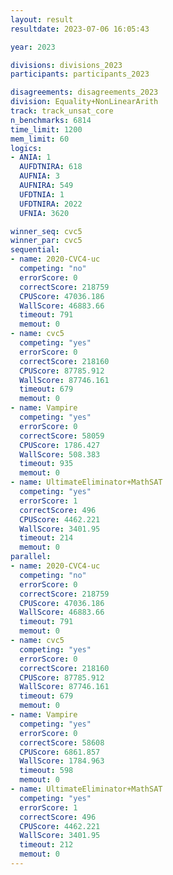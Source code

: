 ```yaml
---
layout: result
resultdate: 2023-07-06 16:05:43

year: 2023

divisions: divisions_2023
participants: participants_2023

disagreements: disagreements_2023
division: Equality+NonLinearArith
track: track_unsat_core
n_benchmarks: 6814
time_limit: 1200
mem_limit: 60
logics:
- ANIA: 1
  AUFDTNIRA: 618
  AUFNIA: 3
  AUFNIRA: 549
  UFDTNIA: 1
  UFDTNIRA: 2022
  UFNIA: 3620

winner_seq: cvc5
winner_par: cvc5
sequential:
- name: 2020-CVC4-uc
  competing: "no"
  errorScore: 0
  correctScore: 218759
  CPUScore: 47036.186
  WallScore: 46883.66
  timeout: 791
  memout: 0
- name: cvc5
  competing: "yes"
  errorScore: 0
  correctScore: 218160
  CPUScore: 87785.912
  WallScore: 87746.161
  timeout: 679
  memout: 0
- name: Vampire
  competing: "yes"
  errorScore: 0
  correctScore: 58059
  CPUScore: 1786.427
  WallScore: 508.383
  timeout: 935
  memout: 0
- name: UltimateEliminator+MathSAT
  competing: "yes"
  errorScore: 1
  correctScore: 496
  CPUScore: 4462.221
  WallScore: 3401.95
  timeout: 214
  memout: 0
parallel:
- name: 2020-CVC4-uc
  competing: "no"
  errorScore: 0
  correctScore: 218759
  CPUScore: 47036.186
  WallScore: 46883.66
  timeout: 791
  memout: 0
- name: cvc5
  competing: "yes"
  errorScore: 0
  correctScore: 218160
  CPUScore: 87785.912
  WallScore: 87746.161
  timeout: 679
  memout: 0
- name: Vampire
  competing: "yes"
  errorScore: 0
  correctScore: 58608
  CPUScore: 6861.857
  WallScore: 1784.963
  timeout: 598
  memout: 0
- name: UltimateEliminator+MathSAT
  competing: "yes"
  errorScore: 1
  correctScore: 496
  CPUScore: 4462.221
  WallScore: 3401.95
  timeout: 212
  memout: 0
---
```


